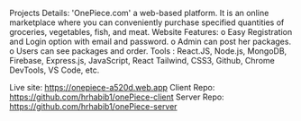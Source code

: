 Projects Details: 'OnePiece.com' a web-based platform. It is an online marketplace where you can conveniently purchase specified quantities of groceries, vegetables, fish, and meat.
Website Features: 
o	Easy Registration and Login option with email and password.
o	Admin can post her packages.
o	Users can see packages and order.
Tools : React.JS, Node.js, MongoDB, Firebase, Express.js, JavaScript, React Tailwind, CSS3, Github, Chrome DevTools, VS Code, etc. 


Live site:  https://onepiece-a520d.web.app
Client Repo: https://github.com/hrhabib1/onePiece-client
Server Repo: https://github.com/hrhabib1/onePiece-server